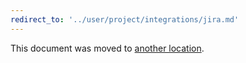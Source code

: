 ```yaml
---
redirect_to: '../user/project/integrations/jira.md'
---
```


This document was moved to [another location](../user/project/integrations/jira.md).
